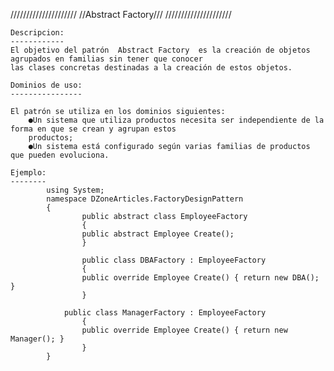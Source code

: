 /////////////////////
//Abstract Factory///
/////////////////////

	Descripcion:
	------------
	El objetivo del patrón  Abstract Factory  es la creación de objetos agrupados en familias sin tener que conocer 
	las clases concretas destinadas a la creación de estos objetos. 

	Dominios de uso:
	----------------

	El patrón se utiliza en los dominios siguientes: 
		●Un sistema que utiliza productos necesita ser independiente de la forma en que se crean y agrupan estos 
		productos; 
		●Un sistema está configurado según varias familias de productos que pueden evoluciona.
	
	Ejemplo:
	--------
			using System;
			namespace DZoneArticles.FactoryDesignPattern
			{
		    		public abstract class EmployeeFactory
		    		{
			 		public abstract Employee Create();
		    		}

		    		public class DBAFactory : EmployeeFactory
		    		{
			 		public override Employee Create() { return new DBA(); }
		    		}
		    	
				public class ManagerFactory : EmployeeFactory
		    		{
			 		public override Employee Create() { return new Manager(); }
		    		}
			}
	
	
